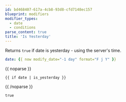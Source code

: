 ```yaml
---
id: bd468407-617a-4cb8-93d8-cfd7148ec157
blueprint: modifiers
modifier_types:
  - date
  - conditions
parse_content: true
title: 'Is Yesterday'
---
```

Returns `true` if date is yesterday - using the server's time.

```yaml
date: {{ now modify_date="-1 day" format="F j Y" }}
```
{{ noparse }}
```
{{ if date | is_yesterday }}
```
{{ /noparse }}

```html
true
```
